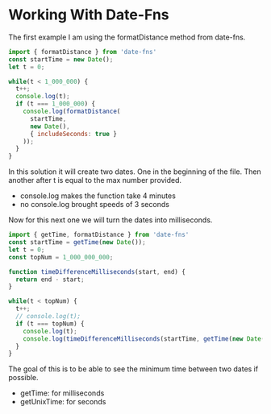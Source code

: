 # Working With Date-Fns

The first example I am using the formatDistance method from date-fns. 
```javascript
import { formatDistance } from 'date-fns'
const startTime = new Date();
let t = 0;

while(t < 1_000_000) {
  t++;
  console.log(t);
  if (t === 1_000_000) {
    console.log(formatDistance(
      startTime,
      new Date(),
      { includeSeconds: true }
    ));
  }
}
```
In this solution it will create two dates. One in the beginning of the
file. Then another after t is equal to the max number provided.

* console.log makes the function take 4 minutes
* no console.log brought speeds of 3 seconds

Now for this next one we will turn the dates into milliseconds.

```javascript
import { getTime, formatDistance } from 'date-fns'
const startTime = getTime(new Date());
let t = 0;
const topNum = 1_000_000_000;

function timeDifferenceMilliseconds(start, end) {
  return end - start;
}

while(t < topNum) {
  t++;
  // console.log(t);
  if (t === topNum) {
    console.log(t);
    console.log(timeDifferenceMilliseconds(startTime, getTime(new Date())));
  }
}
```
The goal of this is to be able to see the minimum time between two dates
if possible.

* getTime: for milliseconds
* getUnixTime: for seconds












